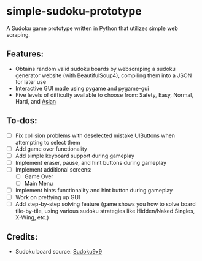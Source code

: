 # simple-sudoku-prototype
A Sudoku game prototype written in Python that utilizes simple web scraping.

## Features:
- Obtains random valid sudoku boards by webscraping a sudoku generator website (with BeautifulSoup4), compiling them into a JSON for later use
- Interactive GUI made using pygame and pygame-gui
- Five levels of difficulty available to choose from: Safety, Easy, Normal, Hard, and [Asian](https://youtu.be/miD_TWmdGIY)

## To-dos:
- [ ] Fix collision problems with deselected mistake UIButtons when attempting to select them
- [ ] Add game over functionality
- [ ] Add simple keyboard support during gameplay
- [ ] Implement eraser, pause, and hint buttons during gameplay
- [ ] Implement additional screens:
  - [ ] Game Over
  - [ ] Main Menu 
- [ ] Implement hints functionality and hint button during gameplay
- [ ] Work on prettying up GUI
- [ ] Add step-by-step solving feature (game shows you how to solve board tile-by-tile, using various sudoku strategies like Hidden/Naked Singles, X-Wing, etc.)

## Credits:
- Sudoku board source: [Sudoku9x9](http://www.sudoku9x9.com/mobile/)
